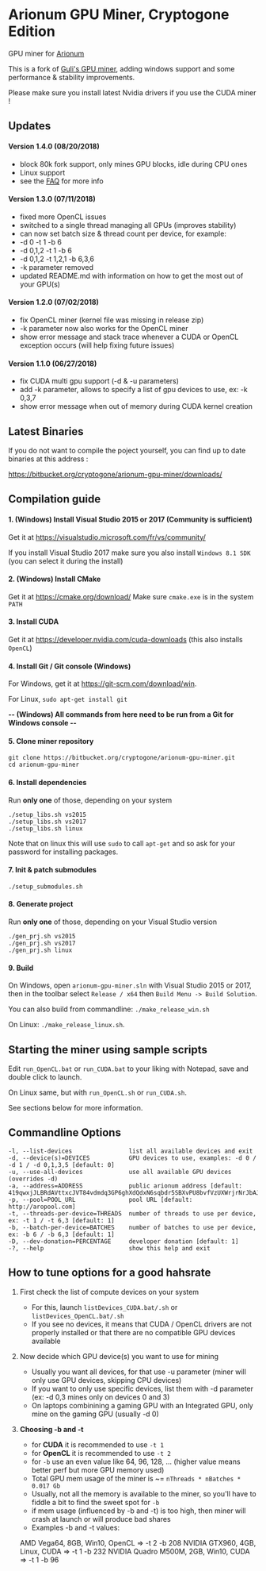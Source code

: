
# Arionum GPU Miner, Cryptogone Edition #
GPU miner for [Arionum](https://www.arionum.com/)

This is a fork of [Guli's GPU miner](https://bitbucket.org/guli13/arionum-gpu-miner/src), adding windows support and some performance & stability improvements.

Please make sure you install latest Nvidia drivers if you use the CUDA miner !

## Updates

#### Version 1.4.0 (08/20/2018)
* block 80k fork support, only mines GPU blocks, idle during CPU ones
* Linux support
* see the [FAQ](https://bitbucket.org/cryptogone/arionum-gpu-miner/faq.md) for more info

#### Version 1.3.0 (07/11/2018)
* fixed more OpenCL issues
* switched to a single thread managing all GPUs (improves stability)
* can now set batch size & thread count per device, for example:
*  -d 0 -t 1 -b 6
*  -d 0,1,2 -t 1 -b 6
*  -d 0,1,2 -t 1,2,1 -b 6,3,6
* -k parameter removed
* updated README.md with information on how to get the most out of your GPU(s)

#### Version 1.2.0 (07/02/2018)
* fix OpenCL miner (kernel file was missing in release zip)
* -k parameter now also works for the OpenCL miner
* show error message and stack trace whenever a CUDA or OpenCL exception occurs (will help fixing future issues)

#### Version 1.1.0 (06/27/2018)
* fix CUDA multi gpu support (-d & -u parameters)
* add -k parameter, allows to specify a list of gpu devices to use, ex: -k 0,3,7
* show error message when out of memory during CUDA kernel creation

## Latest Binaries
If you do not want to compile the poject yourself, you can find up to date binaries at this address :

https://bitbucket.org/cryptogone/arionum-gpu-miner/downloads/

## Compilation guide
#### 1. (Windows) Install Visual Studio 2015 or 2017 (Community is sufficient)
Get it at https://visualstudio.microsoft.com/fr/vs/community/

If you install Visual Studio 2017 make sure you also install `Windows 8.1 SDK` (you can select it during the install)

#### 2. (Windows) Install CMake
Get it at https://cmake.org/download/
Make sure `cmake.exe` is in the system `PATH`

#### 3. Install CUDA
Get it at https://developer.nvidia.com/cuda-downloads (this also installs `OpenCL`)

#### 4. Install Git / Git console (Windows)
For Windows, get it at https://git-scm.com/download/win.

For Linux, `sudo apt-get install git`

**-- (Windows) All commands from here need to be run from a Git for Windows console --**

#### 5. Clone miner repository
    git clone https://bitbucket.org/cryptogone/arionum-gpu-miner.git
    cd arionum-gpu-miner
    
#### 6. Install dependencies 
Run **only one** of those, depending on your system

    ./setup_libs.sh vs2015
    ./setup_libs.sh vs2017
    ./setup_libs.sh linux

Note that on linux this will use `sudo` to call `apt-get` and so ask for your password for installing packages.

#### 7. Init & patch submodules
    ./setup_submodules.sh
    
#### 8. Generate project
Run **only one** of those, depending on your Visual Studio version

    ./gen_prj.sh vs2015
    ./gen_prj.sh vs2017
    ./gen_prj.sh linux
    
#### 9. Build
On Windows, open `arionum-gpu-miner.sln` with Visual Studio 2015 or 2017, then in the toolbar select `Release / x64` then `Build Menu -> Build Solution`.

You can also build from commandline: `./make_release_win.sh`

On Linux: `./make_release_linux.sh`.

## Starting the miner using sample scripts

Edit `run_OpenCL.bat` or `run_CUDA.bat` to your liking with Notepad, save and double click to launch.

On Linux same, but with `run_OpenCL.sh` or `run_CUDA.sh`.

See sections below for more information.

## Commandline Options

    -l, --list-devices                list all available devices and exit
    -d, --device(s)=DEVICES           GPU devices to use, examples: -d 0 / -d 1 / -d 0,1,3,5 [default: 0]
    -u, --use-all-devices             use all available GPU devices (overrides -d)
    -a, --address=ADDRESS             public arionum address [default: 419qwxjJLBRdAVttxcJVT84vdmdq3GP6ghXdQdxN6sqbdr5SBXvPU8bvfVzUXWrjrNrJbAJCvW9JYDWvxenus1pK]
    -p, --pool=POOL_URL               pool URL [default: http://aropool.com]
    -t, --threads-per-device=THREADS  number of threads to use per device, ex: -t 1 / -t 6,3 [default: 1]
    -b, --batch-per-device=BATCHES    number of batches to use per device, ex: -b 6 / -b 6,3 [default: 1]
    -D, --dev-donation=PERCENTAGE     developer donation [default: 1]
    -?, --help                        show this help and exit

## How to tune options for a good hahsrate

1. First check the list of compute devices on your system
    * For this, launch `listDevices_CUDA.bat/.sh` or `listDevices_OpenCL.bat/.sh`
    * If you see no devices, it means that CUDA / OpenCL drivers are not properly installed or that there are no compatible GPU devices available
2. Now decide which GPU device(s) you want to use for mining
    * Usually you want all devices, for that use -u parameter (miner will only use GPU devices, skipping CPU devices)
    * If you want to only use specific devices, list them with -d parameter (ex: -d 0,3 mines only on devices 0 and 3)
    * On laptops combinining a gaming GPU with an Integrated GPU, only mine on the gaming GPU (usually -d 0)
3. **Choosing -b and -t**
    * for **CUDA** it is recommended to use `-t 1`
    * for **OpenCL** it is recommended to use `-t 2`
    * for `-b` use an even value like 64, 96, 128, ... (higher value means better perf but more GPU memory used)
    * Total GPU mem usage of the miner is ~= `nThreads * nBatches * 0.017 Gb`
    * Usually, not all the memory is available to the miner, so you'll have to fiddle a bit to find the sweet spot for `-b`
    * if mem usage (influenced by -b and -t) is too high, then miner will crash at launch or will produce bad shares
    * Examples -b and -t values:

    AMD Vega64,          8GB, Win10, OpenCL => -t 2 -b 208
    NVIDIA GTX960,       4GB, Linux, CUDA   => -t 1 -b 232
    NVIDIA Quadro M500M, 2GB, Win10, CUDA   => -t 1 -b 96

